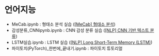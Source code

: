 # 언어지능
- MeCab.ipynb : 형태소 분석 실습 ([[MeCab] 형태소 분석](https://dhjkl123.tistory.com/279))
- 감성분류_CNNipynb.ipynb : CNN 감성 분류 실습 ([[NLP] CNN 기반 텍스트 분류](https://dhjkl123.tistory.com/285))
- LSTM실습.ipynb : LSTM 실습 ([[NLP] Long Short-Term Memory (LSTM)](https://dhjkl123.tistory.com/287?category=966550))
- 파이토치(PyTorch)_한번에_끝내기.ipynb : 파이토치 튜토리얼